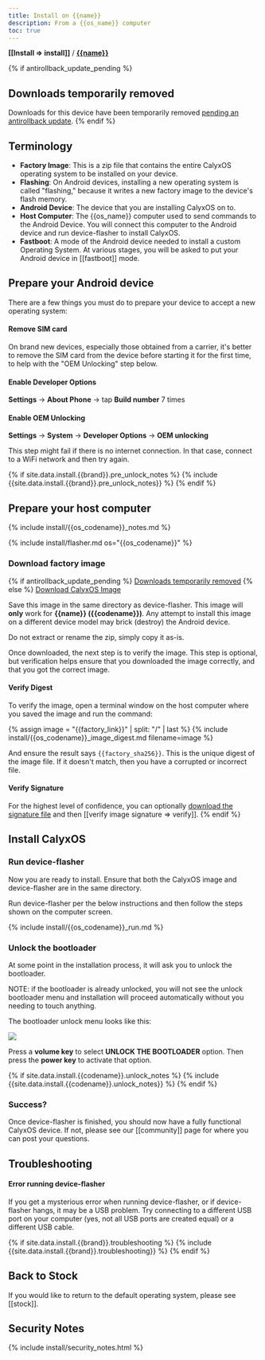 ```yaml
---
title: Install on {{name}}
description: From a {{os_name}} computer
toc: true
---
```


<strong>[[Install => install]]</strong> / <strong><a href="/install/devices/{{codename}}/">{{name}}</a></strong>

{% if antirollback_update_pending %}
## Downloads temporarily removed
Downloads for this device have been temporarily removed <a href="{{antirollback_update_pending_link}}">pending an antirollback update</a>.
{% endif %}

## Terminology

* **Factory Image**: This is a zip file that contains the entire CalyxOS operating system to be installed on your device.
* **Flashing**: On Android devices, installing a new operating system is called "flashing," because it writes a new factory image to the device's flash memory.
* **Android Device**: The device that you are installing CalyxOS on to.
* **Host Computer**: The {{os_name}} computer used to send commands to the Android Device. You will connect this computer to the Android device and run device-flasher to install CalyxOS.
* **Fastboot**: A mode of the Android device needed to install a custom Operating System. At various stages, you will be asked to put your Android device in [[fastboot]] mode.

## Prepare your Android device

There are a few things you must do to prepare your device to accept a new operating system:

#### Remove SIM card

On brand new devices, especially those obtained from a carrier, it's better to remove the SIM card from the device before starting it for the first time, to help with the "OEM Unlocking" step below.

#### Enable Developer Options

**Settings** &rarr; **About Phone** &rarr; tap **Build number** 7 times

#### Enable OEM Unlocking

**Settings** &rarr; **System** &rarr; **Developer Options** &rarr; **OEM unlocking**

This step might fail if there is no internet connection. In that case, connect to a WiFi network and then try again.

\{% if site.data.install.{{brand}}.pre_unlock_notes \%}
\{% include \{{site.data.install.{{brand}}.pre_unlock_notes\}} \%}
\{% endif \%}

## Prepare your host computer

\{% include install/{{os_codename}}_notes.md \%}

\{% include install/flasher.md os="{{os_codename}}" \%}

### Download factory image

{% if antirollback_update_pending %}
<a class="btn" href="{{antirollback_update_pending_link}}">Downloads temporarily removed</a>
{% else %}
<a class="btn" href="{{factory_link}}">Download CalyxOS Image</a>


Save this image in the same directory as device-flasher. This image will **only** work for **{{name}} ({{codename}})**. Any attempt to install this image on a different device model may brick (destroy) the Android device.

Do not extract or rename the zip, simply copy it as-is.

Once downloaded, the next step is to verify the image. This step is optional, but verification helps ensure that you downloaded the image correctly, and that you got the correct image.

#### Verify Digest

To verify the image, open a terminal window on the host computer where you saved the image and run the command:

\{% assign image = "{{factory_link}}" | split: "/" | last \%}
\{% include install/{{os_codename}}_image_digest.md filename=image \%}

And ensure the result says `{{factory_sha256}}`. This is the unique digest of the image file. If it doesn't match, then you have a corrupted or incorrect file.

#### Verify Signature

For the highest level of confidence, you can optionally <a href="{{factory_link | append: '.minisig' }}">download the signature file</a> and then [[verify image signature => verify]].
{% endif %}
## Install CalyxOS

### Run device-flasher

Now you are ready to install. Ensure that both the CalyxOS image and device-flasher are in the same directory.

Run device-flasher per the below instructions and then follow the steps shown on the computer screen.

\{% include install/{{os_codename}}_run.md \%}

### Unlock the bootloader

At some point in the installation process, it will ask you to unlock the bootloader.

NOTE: if the bootloader is already unlocked, you will not see the unlock bootloader menu and installation will proceed automatically without you needing to touch anything.

The bootloader unlock menu looks like this:

<img src="../../../unlock-bootloader.jpg">

Press a **volume key** to select **UNLOCK THE BOOTLOADER** option. Then press the **power key** to activate that option.

\{% if site.data.install.{{codename}}.unlock_notes \%}
\{% include \{{site.data.install.{{codename}}.unlock_notes\}} \%}
\{% endif \%}

### Success?

Once device-flasher is finished, you should now have a fully functional CalyxOS device. If not, please see our [[community]] page for where you can post your questions.

## Troubleshooting

#### Error running device-flasher

If you get a mysterious error when running device-flasher, or if device-flasher hangs, it may be a USB problem. Try connecting to a different USB port on your computer (yes, not all USB ports are created equal) or a different USB cable.

\{% if site.data.install.{{brand}}.troubleshooting \%}
\{% include \{{site.data.install.{{brand}}.troubleshooting\}} \%}
\{% endif \%}

## Back to Stock

If you would like to return to the default operating system, please see [[stock]].

## Security Notes

\{% include install/security_notes.html \%}
